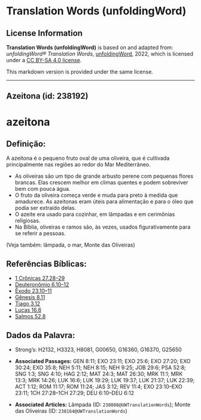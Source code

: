 # Translation Words (unfoldingWord)

## License Information

**Translation Words (unfoldingWord)** is based on and adapted from: _unfoldingWord® Translation Words_, [unfoldingWord](https://unfoldingword.org/utw), 2022, which is licensed under a [CC BY-SA 4.0 license](https://creativecommons.org/licenses/by-sa/4.0/legalcode.en).

This markdown version is provided under the same license.



--------------------------------

## Azeitona (id: 238192)

azeitona
========

Definição:
----------

A azeitona é o pequeno fruto oval de uma oliveira, que é cultivada principalmente nas regiões ao redor do Mar Mediterrâneo.

* As oliveiras são um tipo de grande arbusto perene com pequenas flores brancas. Elas crescem melhor em climas quentes e podem sobreviver bem com pouca água.
* O fruto da oliveira começa verde e muda para preto à medida que amadurece. As azeitonas eram úteis para alimentação e para o óleo que podia ser extraído delas.
* O azeite era usado para cozinhar, em lâmpadas e em cerimônias religiosas.
* Na Bíblia, oliveiras e ramos são, às vezes, usados figurativamente para se referir a pessoas.

(Veja também: lâmpada, o mar, Monte das Oliveiras)

Referências Bíblicas:
---------------------

* [1 Crônicas 27\.28–29](https://ref.ly/1Chr27:28-1Chr27:29)
* [Deuteronômio 6\.10–12](https://ref.ly/Deut6:10-Deut6:12)
* [Êxodo 23\.10–11](https://ref.ly/Exod23:10-Exod23:11)
* [Gênesis 8\.11](https://ref.ly/Gen8:11)
* [Tiago 3\.12](https://ref.ly/Jas3:12)
* [Lucas 16\.6](https://ref.ly/Luke16:6)
* [Salmos 52\.8](https://ref.ly/Ps52:8)

Dados da Palavra:
-----------------

* Strong’s: H2132, H3323, H8081, G00650, G16360, G16370, G25650

* **Associated Passages:** GEN 8:11; EXO 23:11; EXO 25:6; EXO 27:20; EXO 30:24; EXO 35:8; NEH 5:11; NEH 8:15; NEH 9:25; JOB 29:6; PSA 52:8; SNG 1:3; SNG 4:10; HAG 2:12; MAT 24:3; MAT 26:30; MRK 11:1; MRK 13:3; MRK 14:26; LUK 16:6; LUK 19:29; LUK 19:37; LUK 21:37; LUK 22:39; ACT 1:12; ROM 11:17; ROM 11:24; JAS 3:12; REV 11:4; EXO 23:10–EXO 23:11; 1CH 27:28–1CH 27:29; DEU 6:10–DEU 6:12
* **Associated Articles:** Lâmpada (ID: `238086@UWTranslationWords`); Monte das Oliveiras (ID: `238164@UWTranslationWords`)

